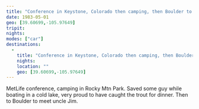 ```yaml
---
title: "Conference in Keystone, Colorado then camping, then Boulder to meet uncle Jim"
date: 1983-05-01
geo: [39.60699,-105.97649]
tripit:
nights:
modes: ["car"]
destinations:
  -
    title: "Conference in Keystone, Colorado then camping, then Boulder to meet uncle Jim"
    nights:
    location: ""
    geo: [39.60699,-105.97649]
---
```


MetLife conference, camping in Rocky Mtn Park. Saved some guy while boating in a cold lake, very proud to have caught the trout for dinner. Then to Boulder to meet uncle Jim.
